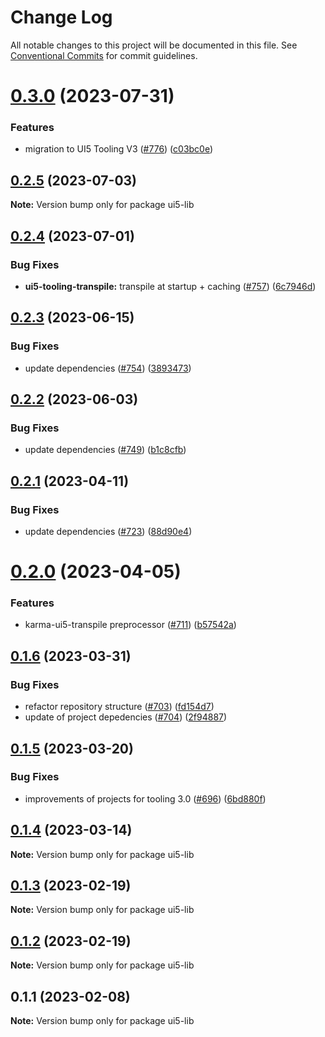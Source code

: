 # Change Log

All notable changes to this project will be documented in this file.
See [Conventional Commits](https://conventionalcommits.org) for commit guidelines.

# [0.3.0](https://github.com/ui5-community/ui5-ecosystem-showcase/compare/ui5-lib@0.2.5...ui5-lib@0.3.0) (2023-07-31)


### Features

* migration to UI5 Tooling V3 ([#776](https://github.com/ui5-community/ui5-ecosystem-showcase/issues/776)) ([c03bc0e](https://github.com/ui5-community/ui5-ecosystem-showcase/commit/c03bc0e8a8d0b55d38510164c885022e11b597e6))





## [0.2.5](https://github.com/ui5-community/ui5-ecosystem-showcase/compare/ui5-lib@0.2.4...ui5-lib@0.2.5) (2023-07-03)

**Note:** Version bump only for package ui5-lib





## [0.2.4](https://github.com/ui5-community/ui5-ecosystem-showcase/compare/ui5-lib@0.2.3...ui5-lib@0.2.4) (2023-07-01)


### Bug Fixes

* **ui5-tooling-transpile:** transpile at startup + caching ([#757](https://github.com/ui5-community/ui5-ecosystem-showcase/issues/757)) ([6c7946d](https://github.com/ui5-community/ui5-ecosystem-showcase/commit/6c7946d05abf34f11c6ad8ad593f3d418272527e))





## [0.2.3](https://github.com/ui5-community/ui5-ecosystem-showcase/compare/ui5-lib@0.2.2...ui5-lib@0.2.3) (2023-06-15)


### Bug Fixes

* update dependencies ([#754](https://github.com/ui5-community/ui5-ecosystem-showcase/issues/754)) ([3893473](https://github.com/ui5-community/ui5-ecosystem-showcase/commit/389347300795cfed881dc8be72eeb59d1bf45fff))





## [0.2.2](https://github.com/ui5-community/ui5-ecosystem-showcase/compare/ui5-lib@0.2.1...ui5-lib@0.2.2) (2023-06-03)

### Bug Fixes

- update dependencies ([#749](https://github.com/ui5-community/ui5-ecosystem-showcase/issues/749)) ([b1c8cfb](https://github.com/ui5-community/ui5-ecosystem-showcase/commit/b1c8cfb4da1dcd0ae91bee181f539684d767d067))

## [0.2.1](https://github.com/ui5-community/ui5-ecosystem-showcase/compare/ui5-lib@0.2.0...ui5-lib@0.2.1) (2023-04-11)

### Bug Fixes

- update dependencies ([#723](https://github.com/ui5-community/ui5-ecosystem-showcase/issues/723)) ([88d90e4](https://github.com/ui5-community/ui5-ecosystem-showcase/commit/88d90e4d94aa8d7d016a316076c87dc195bbee88))

# [0.2.0](https://github.com/ui5-community/ui5-ecosystem-showcase/compare/ui5-lib@0.1.6...ui5-lib@0.2.0) (2023-04-05)

### Features

- karma-ui5-transpile preprocessor ([#711](https://github.com/ui5-community/ui5-ecosystem-showcase/issues/711)) ([b57542a](https://github.com/ui5-community/ui5-ecosystem-showcase/commit/b57542a4d342777bf748aee42eb2247e83f26b6f))

## [0.1.6](https://github.com/ui5-community/ui5-ecosystem-showcase/compare/ui5-lib@0.1.5...ui5-lib@0.1.6) (2023-03-31)

### Bug Fixes

- refactor repository structure ([#703](https://github.com/ui5-community/ui5-ecosystem-showcase/issues/703)) ([fd154d7](https://github.com/ui5-community/ui5-ecosystem-showcase/commit/fd154d791d5d87a41a3e350b5bfef23f5938fd5d))
- update of project depedencies ([#704](https://github.com/ui5-community/ui5-ecosystem-showcase/issues/704)) ([2f94887](https://github.com/ui5-community/ui5-ecosystem-showcase/commit/2f94887d736e1dde8063de36f8d2ea6584dddc95))

## [0.1.5](https://github.com/ui5-community/ui5-ecosystem-showcase/compare/ui5-lib@0.1.4...ui5-lib@0.1.5) (2023-03-20)

### Bug Fixes

- improvements of projects for tooling 3.0 ([#696](https://github.com/ui5-community/ui5-ecosystem-showcase/issues/696)) ([6bd880f](https://github.com/ui5-community/ui5-ecosystem-showcase/commit/6bd880f4a0c15bdb0f3ac3d19a9f0a91e3c680ab))

## [0.1.4](https://github.com/ui5-community/ui5-ecosystem-showcase/compare/ui5-lib@0.1.3...ui5-lib@0.1.4) (2023-03-14)

**Note:** Version bump only for package ui5-lib

## [0.1.3](https://github.com/ui5-community/ui5-ecosystem-showcase/compare/ui5-lib@0.1.2...ui5-lib@0.1.3) (2023-02-19)

**Note:** Version bump only for package ui5-lib

## [0.1.2](https://github.com/ui5-community/ui5-ecosystem-showcase/compare/ui5-lib@0.1.1...ui5-lib@0.1.2) (2023-02-19)

**Note:** Version bump only for package ui5-lib

## 0.1.1 (2023-02-08)

**Note:** Version bump only for package ui5-lib
